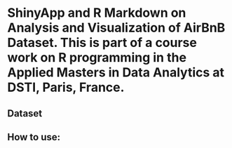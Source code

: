 # ShinyApp and R Markdown on Analysis and Visualization of AirBnB Dataset. This is part of a course work on R programming in the Applied Masters in Data Analytics at DSTI, Paris, France. 

## Dataset


## How to use: 

